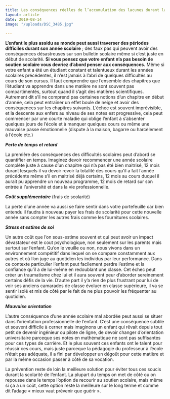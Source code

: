 ```yaml
---
title: Les conséquences réelles de l’accumulation des lacunes durant la scolarité
layout: article
date: 2019-08-14
image: "/uploads/DSC_3485.jpg"

---
```

**L’enfant le plus assidu au monde peut aussi traverser des périodes difficiles durant son année scolaire** ; des faux pas qui peuvent avoir des conséquences désastreuses sur son bulletin scolaire même si c’est juste en début de scolarité. **Si vous pensez que votre enfant n’a pas besoin de soutien scolaire vous devriez d’abord penser aux conséquences.** Même si votre enfant a été un étudiant constant et talentueux durant les années scolaires précédentes, il n’est jamais à l’abri de quelques difficultés au cours de son cursus. Il faut comprendre que l’ensemble des chapitres que l’étudiant va apprendre dans une matière ne sont souvent pas compartimentés, surtout quand il s’agit des matières scientifiques. Autrement dit s’il ne comprend pas certaines notions d’un chapitre en début d’année, cela peut entraîner un effet boule de neige et avoir des conséquences sur les chapitres suivants. L’échec est souvent imprévisible, et la descente aux enfers au niveau de ses notes est progressive, cela peut commencer par une courte maladie qui oblige l’enfant à s’absenter quelques jours de l’école et à manquer quelques cours ou même une mauvaise passe émotionnelle (dispute à la maison, bagarre ou harcèlement à l’école etc.) 

**_Perte de temps et retard_** 

La première des conséquences des difficultés scolaires peut d’abord se quantifier en temps. Imaginez devoir recommencer une année scolaire complète juste à cause d’un chapitre qui n’a pas été bien maitrisé, 12 mois durant lesquels il va devoir revoir la totalité des cours qu’il a fait l’année précédente même s’il en maitrisé déjà certains, 12 mois au cours duquel il aurait pu apprendre un nouveau programme, 12 mois de retard sur son entrée à l’université et dans la vie professionnelle.

**_Coût supplémentaire_** (frais de scolarité)

La perte d’une année va aussi se faire sentir dans votre portefeuille car bien entendu il faudra à nouveau payer les frais de scolarité pour cette nouvelle année sans compter les autres frais comme les fournitures scolaires.

**_Stress et estime de soi_**

Un autre coût que l’on sous-estime souvent et qui peut avoir un impact dévastateur est le cout psychologique, non seulement sur les parents mais surtout sur l’enfant. Qu’on le veuille ou non, nous vivons dans un environnement compétitif dans lequel on se compare constamment aux autres et où l’on juge au quotidien les individus par leur performance. Dans ce contexte particulier l’enfant peut facilement perdre l’estime et la confiance qu’il a de lui-même en redoublant une classe. Cet échec peut créer un traumatisme chez lui et il aura souvent peur d’aborder sereinement certains défis de la vie. D’autre part il y’a rien de plus frustrant pour lui de voir ses anciens camarades de classe évoluer en classe supérieure, il va se sentir isolé et mis de côté par le fait de ne plus pouvoir les fréquenter au quotidien.

**_Mauvaise orientation_**

L’autre conséquence d’une année scolaire mal abordée peut aussi se situer dans l’orientation professionnelle de l’enfant. C’est une conséquence subtile et souvent difficile à cerner mais imaginons un enfant qui rêvait depuis tout petit de devenir ingénieur ou pilote de ligne, de devoir changer d’orientation universitaire parceque ses notes en mathématique ne sont pas suffisantes pour ces types de carrière. Et le plus souvent ces enfants ont le talent pour réussir ces cours, mais juste parceque la pédagogie du professeur à l’école n’était pas adéquate, il a fini par développer un dégoût pour cette matière et par la même occasion passer à côté de sa vocation.

La prévention reste de loin la meilleure solution pour éviter tous ces soucis durant la scolarité de l’enfant. La plupart du temps on met de côté ou on repousse dans le temps l’option de recourir au soutien scolaire, mais même si ça a un coût, cette option reste la meilleure sur le long terme et comme dit l’adage « mieux vaut prévenir que guérir ».
